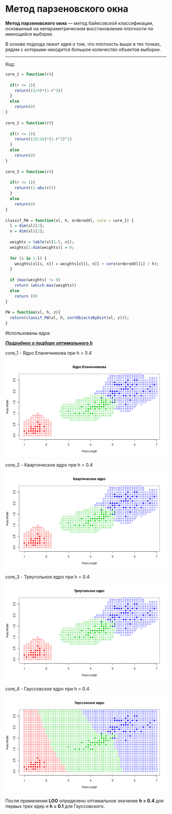 # Метод парзеновского окна

**Метод парзеновского окна** — метод байесовской классификации, основанный на непараметрическом восстановлении плотности по имеющейся выборке.

В основе подхода лежит идея о том, что плотность выше в тех точках, рядом с которыми находится большое количество объектов выборки. 

---

Код:

```R
core_1 = function(r){
  
  if(r <= 1){
    return((3/4)*(1-r^2))
  }
  else
    return(0)
}

core_2 = function(r){
  
  if(r <= 1){
    return((15/16)*(1-r^2)^2)
  }
  else
    return(0)
}

core_3 = function(r){
  
  if(r <= 1){
    return((1-abs(r)))
  }
  else
    return(0)
}

classif_PW = function(xl, h, orderedXl, core = core_1) {
  l = dim(xl)[1];
  n = dim(xl)[2];
  
  weights = table(xl[1:l, n]);
  weights[1:dim(weights)] = 0;
  
  for (i in 1:l) {
    weights[xl[i, n]] = weights[xl[i, n]] + core(orderedXl[i] / h);
  }
  
  if (max(weights) != 0)
    return (which.max(weights))
  else
    return (0)
}

PW = function(xl, h, z){
  return(classif_PW(xl, h, sortObjectsByDist(xl, z)));
}
```

Использованы ядра:

[***Подробнее о подборе оптимального h***](https://github.com/Vector232/ML1/tree/master/PWLOO)

core_1 - Ядро Епанечникова при h = 0.4

![Ну нет ее и все! Отстань!](/PW/CE(PW).png)

core_2 - Квартическое  ядро при h = 0.4

![Ну нет ее и все! Отстань!](/PW/CC(PW).png)

core_3 - Треугольное ядро при h = 0.4

![Ну нет ее и все! Отстань!](/PW/TC(PW).png)

core_4 - Гауссовское ядро при h = 0.4

![Ну нет ее и все! Отстань!](/PW/GC(PW).png)

После применения **LOO** определено оптимальное значение **h = 0.4** для первых трех ядер и **h = 0.1** для Гауссовского.
